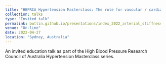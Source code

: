 ```yaml
---
title: "HBPRCA Hypertension Masterclass: The role for vascular / cardiac stiffness assessment in the clinic for cardiovascular risk and management. Section: Arterial stiffness assessment in the clinic"
collection: talks
type: "Invited talk"
permalink: butlin.github.io/presentations/index_2022_arterial_stiffness.html
venue: "On-line"
date: 2022-04-27
location: "Sydney, Australia"
---
```


An invited education talk as part of the High Blood Pressure Research Council of Australia Hypertension Masterclass series.
